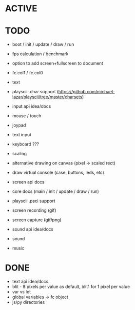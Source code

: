 # ACTIVE

# TODO

- boot / init / update / draw / run
- fps calculation / benchmark

- option to add screen+fullscreen to document
- fc.col1 / fc.col0

- text
- playscii .char support (https://github.com/michael-lazar/playscii/tree/master/charsets)

- input api idea/docs
- mouse / touch
- joypad
- text input
- keyboard ???

- scaling
- alternative drawing on canvas (pixel -> scaled rect)
- draw virtual console (case, buttons, leds, etc)

- screen api docs
- core docs (main / init / update / draw / run)

- playscii .psci support

- screen recording (gif)
- screen capture (gif/png)

- sound api idea/docs
- sound
- music

# DONE

- text api idea/docs
- blit - 8 pixels per value as default, blit1 for 1 pixel per value
- var vs let
- global variables -> fc object
- js/py directories
